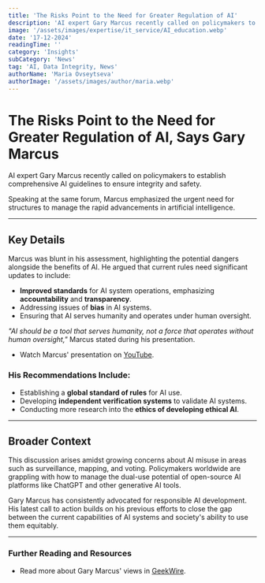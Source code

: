 ```yaml
---
title: 'The Risks Point to the Need for Greater Regulation of AI'
description: 'AI expert Gary Marcus recently called on policymakers to establish comprehensive AI guidelines to ensure integrity and safety.'
image: '/assets/images/expertise/it_service/AI_education.webp'
date: '17-12-2024'
readingTime: ''
category: 'Insights'
subCategory: 'News'
tag: 'AI, Data Integrity, News'
authorName: 'Maria Ovseytseva'
authorImage: '/assets/images/author/maria.webp'
---
```

# The Risks Point to the Need for Greater Regulation of AI, Says Gary Marcus

AI expert Gary Marcus recently called on policymakers to establish comprehensive AI guidelines to ensure integrity and safety.  

Speaking at the same forum, Marcus emphasized the urgent need for structures to manage the rapid advancements in artificial intelligence.

---

## **Key Details**

Marcus was blunt in his assessment, highlighting the potential dangers alongside the benefits of AI. He argued that current rules need significant updates to include:  

- **Improved standards** for AI system operations, emphasizing **accountability** and **transparency**.  
- Addressing issues of **bias** in AI systems.  
- Ensuring that AI serves humanity and operates under human oversight.  

*"AI should be a tool that serves humanity, not a force that operates without human oversight,"* Marcus stated during his presentation.  

- Watch Marcus' presentation on [YouTube](https://www.youtube.com/watch?v=_Oyara4_NUA&t=1s).

### **His Recommendations Include**:  

- Establishing a **global standard of rules** for AI use.  
- Developing **independent verification systems** to validate AI systems.  
- Conducting more research into the **ethics of developing ethical AI**.  

---

## **Broader Context**

This discussion arises amidst growing concerns about AI misuse in areas such as surveillance, mapping, and voting. Policymakers worldwide are grappling with how to manage the dual-use potential of open-source AI platforms like ChatGPT and other generative AI tools.  

Gary Marcus has consistently advocated for responsible AI development. His latest call to action builds on his previous efforts to close the gap between the current capabilities of AI systems and society's ability to use them equitably.  

---

### **Further Reading and Resources**  

- Read more about Gary Marcus' views in [GeekWire](https://www.geekwire.com/2024/tame-ai-gary-marcus-regulation/).  
  